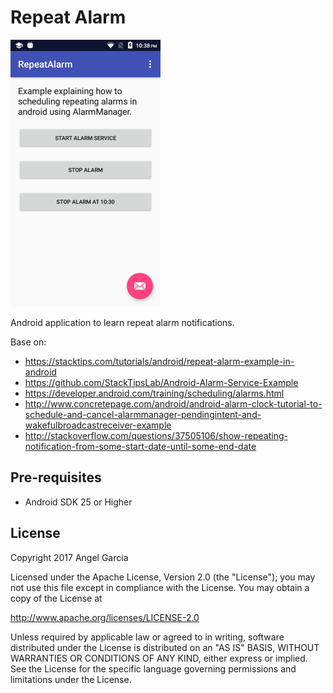 Repeat Alarm
=============

![Scheme](/screenshots/device-2017-05-19-223834.png)


Android application to learn repeat alarm notifications.

Base on:
- https://stacktips.com/tutorials/android/repeat-alarm-example-in-android
- https://github.com/StackTipsLab/Android-Alarm-Service-Example
- https://developer.android.com/training/scheduling/alarms.html
- http://www.concretepage.com/android/android-alarm-clock-tutorial-to-schedule-and-cancel-alarmmanager-pendingintent-and-wakefulbroadcastreceiver-example
- http://stackoverflow.com/questions/37505106/show-repeating-notification-from-some-start-date-until-some-end-date



Pre-requisites
--------------
- Android SDK 25 or Higher




## License

Copyright 2017 Angel Garcia

Licensed under the Apache License, Version 2.0 (the "License"); you may not use this file except in compliance with the License. You may obtain a copy of the License at

http://www.apache.org/licenses/LICENSE-2.0

Unless required by applicable law or agreed to in writing, software distributed under the License is distributed on an "AS IS" BASIS, WITHOUT WARRANTIES OR CONDITIONS OF ANY KIND, either express or implied. See the License for the specific language governing permissions and limitations under the License.


